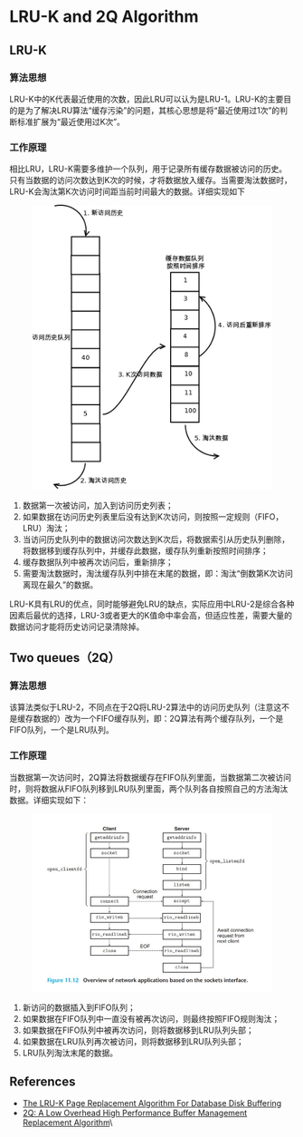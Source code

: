 # LRU-K and 2Q Algorithm

## LRU-K

### 算法思想

LRU-K中的K代表最近使用的次数，因此LRU可以认为是LRU-1。LRU-K的主要目的是为了解决LRU算法“缓存污染”的问题，其核心思想是将“最近使用过1次”的判断标准扩展为“最近使用过K次”。

### 工作原理

相比LRU，LRU-K需要多维护一个队列，用于记录所有缓存数据被访问的历史。只有当数据的访问次数达到K次的时候，才将数据放入缓存。当需要淘汰数据时，LRU-K会淘汰第K次访问时间距当前时间最大的数据。详细实现如下

<figure><img src="../.gitbook/assets/image (11).png" alt=""><figcaption></figcaption></figure>

1. 数据第一次被访问，加入到访问历史列表；
2. 如果数据在访问历史列表里后没有达到K次访问，则按照一定规则（FIFO，LRU）淘汰；
3. 当访问历史队列中的数据访问次数达到K次后，将数据索引从历史队列删除，将数据移到缓存队列中，并缓存此数据，缓存队列重新按照时间排序；
4. 缓存数据队列中被再次访问后，重新排序；
5. 需要淘汰数据时，淘汰缓存队列中排在末尾的数据，即：淘汰“倒数第K次访问离现在最久”的数据。

LRU-K具有LRU的优点，同时能够避免LRU的缺点，实际应用中LRU-2是综合各种因素后最优的选择，LRU-3或者更大的K值命中率会高，但适应性差，需要大量的数据访问才能将历史访问记录清除掉。

## **Two queues（2Q）**

### 算法思想

该算法类似于LRU-2，不同点在于2Q将LRU-2算法中的访问历史队列（注意这不是缓存数据的）改为一个FIFO缓存队列，即：2Q算法有两个缓存队列，一个是FIFO队列，一个是LRU队列。

### 工作原理

当数据第一次访问时，2Q算法将数据缓存在FIFO队列里面，当数据第二次被访问时，则将数据从FIFO队列移到LRU队列里面，两个队列各自按照自己的方法淘汰数据。详细实现如下：

<figure><img src="../.gitbook/assets/image (3).png" alt=""><figcaption></figcaption></figure>

1. &#x20;新访问的数据插入到FIFO队列；
2. 如果数据在FIFO队列中一直没有被再次访问，则最终按照FIFO规则淘汰；
3. 如果数据在FIFO队列中被再次访问，则将数据移到LRU队列头部；
4. &#x20;如果数据在LRU队列再次被访问，则将数据移到LRU队列头部；
5. LRU队列淘汰末尾的数据。

## References

* [The LRU-K Page Replacement Algorithm For Database Disk Buffering](http://www.cs.cmu.edu/\~christos/courses/721-resources/p297-o\_neil.pdf)
* [2Q: A Low Overhead High Performance Buffer Management Replacement Algorithm](https://www.vldb.org/conf/1994/P439.PDF)\
